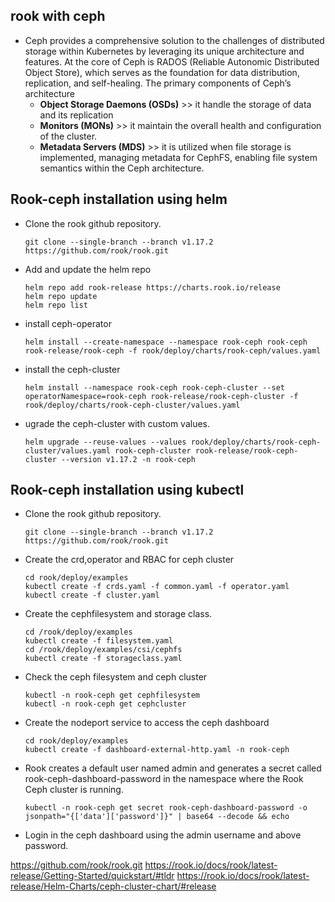 ## rook with ceph 
- Ceph provides a comprehensive solution to the challenges of distributed storage within Kubernetes by leveraging its unique architecture and features. At the core of Ceph is RADOS (Reliable Autonomic Distributed Object Store), which serves as the foundation for data distribution, replication, and self-healing. The primary components of Ceph’s architecture
  -  **Object Storage Daemons (OSDs)** >>  it handle the storage of data and its replication
  -  **Monitors (MONs)** >> it maintain the overall health and configuration of the cluster.
  -  **Metadata Servers (MDS)** >> it is utilized when file storage is implemented, managing metadata for CephFS, enabling file system semantics within the Ceph architecture.
    

## Rook-ceph installation using helm 
- Clone the rook github repository.
  ```
  git clone --single-branch --branch v1.17.2 https://github.com/rook/rook.git
  ```
- Add and update the helm repo
  ```
  helm repo add rook-release https://charts.rook.io/release
  helm repo update
  helm repo list
  ```
- install ceph-operator
  ```
  helm install --create-namespace --namespace rook-ceph rook-ceph rook-release/rook-ceph -f rook/deploy/charts/rook-ceph/values.yaml
  ```
- install the ceph-cluster
  ```
  helm install --namespace rook-ceph rook-ceph-cluster --set operatorNamespace=rook-ceph rook-release/rook-ceph-cluster -f rook/deploy/charts/rook-ceph-cluster/values.yaml

- ugrade the ceph-cluster with custom values.
  ```
  helm upgrade --reuse-values --values rook/deploy/charts/rook-ceph-cluster/values.yaml rook-ceph-cluster rook-release/rook-ceph-cluster --version v1.17.2 -n rook-ceph
  ```
## Rook-ceph installation using kubectl 
- Clone the rook github repository.
  ```
  git clone --single-branch --branch v1.17.2 https://github.com/rook/rook.git
  ```
- Create the crd,operator and RBAC for ceph cluster
  ```
  cd rook/deploy/examples
  kubectl create -f crds.yaml -f common.yaml -f operator.yaml
  kubectl create -f cluster.yaml
  ```
- Create the cephfilesystem and storage class.
  ```
  cd /rook/deploy/examples
  kubectl create -f filesystem.yaml
  cd /rook/deploy/examples/csi/cephfs
  kubectl create -f storageclass.yaml
  ```
- Check the ceph filesystem and ceph cluster
  ```
  kubectl -n rook-ceph get cephfilesystem
  kubectl -n rook-ceph get cephcluster
  ```
- Create the nodeport service to access the ceph dashboard
  ```
  cd rook/deploy/examples
  kubectl create -f dashboard-external-http.yaml -n rook-ceph
  ```
- Rook creates a default user named admin and generates a secret called rook-ceph-dashboard-password in the namespace where the Rook Ceph cluster is running.
  ```
  kubectl -n rook-ceph get secret rook-ceph-dashboard-password -o jsonpath="{['data']['password']}" | base64 --decode && echo
  ```
- Login in the ceph dashboard using the admin username and above password.
  
  

https://github.com/rook/rook.git
https://rook.io/docs/rook/latest-release/Getting-Started/quickstart/#tldr
https://rook.io/docs/rook/latest-release/Helm-Charts/ceph-cluster-chart/#release

